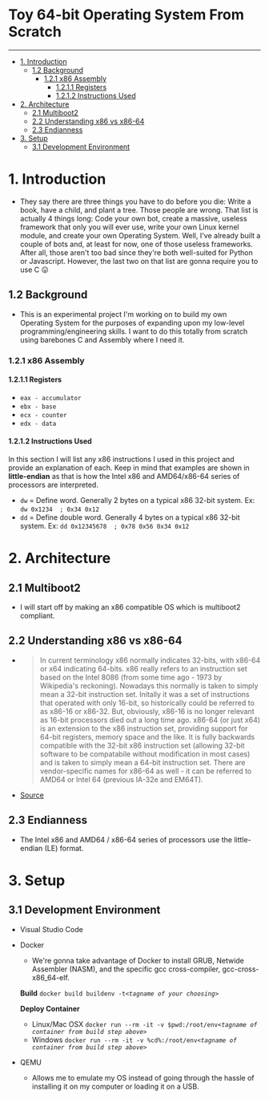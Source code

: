 # Toy 64-bit Operating System From Scratch <!-- omit in toc -->

___

- [1. Introduction](#1-introduction)
  - [1.2 Background](#12-background)
    - [1.2.1 x86 Assembly](#121-x86-assembly)
      - [1.2.1.1 Registers](#1211-registers)
      - [1.2.1.2 Instructions Used](#1212-instructions-used)
- [2. Architecture](#2-architecture)
  - [2.1 Multiboot2](#21-multiboot2)
  - [2.2 Understanding x86 vs x86-64](#22-understanding-x86-vs-x86-64)
  - [2.3 Endianness](#23-endianness)
- [3. Setup](#3-setup)
  - [3.1 Development Environment](#31-development-environment)


# 1. Introduction

- They say there are three things you have to do before you die: Write a book, have a child, and plant a tree. Those people are wrong. That list is actually 4 things long: Code your own bot, create a massive, useless framework that only you will ever use, write your own Linux kernel module, and create your own Operating System. Well, I've already built a couple of bots and, at least for now, one of those useless frameworks. After all, those aren't too bad since they're both well-suited for Python or Javascript. However, the last two on that list are gonna require you to use C :stuck_out_tongue:

## 1.2 Background

- This is an experimental project I'm working on to build my own Operating System for the purposes of expanding upon my low-level programming/engineering skills. I want to do this totally from scratch using barebones C and Assembly where I need it.

### 1.2.1 x86 Assembly

#### 1.2.1.1 Registers

- `eax - accumulator`
- `ebx - base`
- `ecx - counter`
- `edx - data`

#### 1.2.1.2 Instructions Used

  In this section I will list any x86 instructions I used in this project and provide an explanation of each. Keep in mind that examples are shown in **little-endian** as that is how the Intel x86 and AMD64/x86-64 series of processors are interpreted.

- `dw` = Define word. Generally 2 bytes on a typical x86 32-bit system.
  Ex: `dw 0x1234  ; 0x34 0x12`
- `dd` = Define double word. Generally 4 bytes on a typical x86 32-bit system.
  Ex: `dd 0x12345678  ; 0x78 0x56 0x34 0x12`
  
# 2. Architecture

## 2.1 Multiboot2

- I will start off by making an x86 compatible OS which is multiboot2 compliant.

## 2.2 Understanding x86 vs x86-64

- >In current terminology x86 normally indicates 32-bits, with x86-64 or x64 indicating 64-bits.
    >x86 really refers to an instruction set based on the Intel 8086 (from some time ago - 1973 by Wikipedia's reckoning). Nowadays this normally is taken to simply mean a 32-bit instruction set. Initally it was a set of instructions that operated with only 16-bit, so historically could be referred to as x86-16 or x86-32. But, obviously, x86-16 is no longer relevant as 16-bit processors died out a long time ago.
    >x86-64 (or just x64) is an extension to the x86 instruction set, providing support for 64-bit registers, memory space and the like. It is fully backwards compatible with the 32-bit x86 instruction set (allowing 32-bit software to be compatabile without modification in most cases) and is taken to simply mean a 64-bit instruction set.
    >There are vendor-specific names for x86-64 as well - it can be referred to AMD64 or Intel 64 (previous IA-32e and EM64T).
- [Source](https://superuser.com/a/186544)

## 2.3 Endianness

- The Intel x86 and AMD64 / x86-64 series of processors use the little-endian (LE) format.

# 3. Setup

## 3.1 Development Environment

- Visual Studio Code
- Docker
  - We're gonna take advantage of Docker to install GRUB, Netwide Assembler (NASM), and the specific gcc cross-compiler, gcc-cross-x86_64-elf.

  **Build**
  `docker build buildenv -t`*`<tagname of your choosing>`*

  **Deploy Container**
    - Linux/Mac OSX
  `docker run --rm -it -v $pwd:/root/env`*`<tagname of container from build step above>`*
     - Windows
  `docker run --rm -it -v %cd%:/root/env`*`<tagname of container from build step above>`*

- QEMU
  - Allows me to emulate my OS instead of going through the hassle of installing it on my computer or loading it on a USB. 
